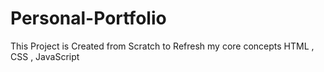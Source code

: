 # Personal-Portfolio
This Project is Created from Scratch to Refresh my core concepts  HTML , CSS , JavaScript
